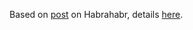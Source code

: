 Based on [post](http://habrahabr.ru/post/264807/) on Habrahabr, details [here](http://habrahabr.ru/post/264807/#comment_8539041).
